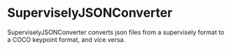 # SuperviselyJSONConverter

SuperviselyJSONConverter converts json files from a supervisely format to a COCO keypoint format, and vice versa.
